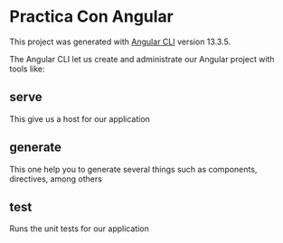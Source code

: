 # Practica Con Angular

This project was generated with [Angular CLI](https://github.com/angular/angular-cli) version 13.3.5.

The Angular CLI let us create and administrate our Angular project with tools like:

## serve
This give us a host for our application

## generate
This one help you to generate several things such as components, directives, among others

## test
Runs the unit tests for our application